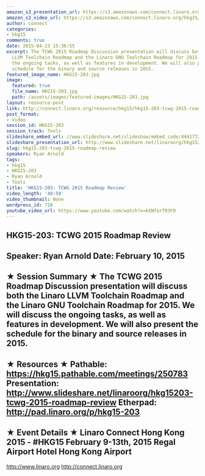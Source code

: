 ```yaml
---
amazon_s3_presentation_url: https://s3.amazonaws.com/connect.linaro.org/hkg15/Videos/02-10-Tuesday/HKG15-203.pdf
amazon_s3_video_url: https://s3.amazonaws.com/connect.linaro.org/hkg15/Videos/02-10-Tuesday/HKG15-203+TCWG+2015+Roadmap+Review.mp4
author: connect
categories:
- hkg15
comments: true
date: 2015-04-23 15:36:55
excerpt: The TCWG 2015 Roadmap Discussion presentation will discuss both the Linaro
  LLVM Toolchain Roadmap and the Linaro GNU Toolchain Roadmap for 2015. We will discuss
  the ongoing tasks, as well as features in development. We will also present the
  schedule for the binary and source releases in 2015.
featured_image_name: HKG15-203.jpg
image:
  featured: true
  file_name: HKG15-203.jpg
  path: /assets/images/featured-images/HKG15-203.jpg
layout: resource-post
link: http://connect.linaro.org/resource/hkg15/hkg15-203-tcwg-2015-roadmap-review/
post_format:
- Video
session_id: HKG15-203
session_track: Tools
slideshare_embed_url: //www.slideshare.net/slideshow/embed_code/44417722
slideshare_presentation_url: http://www.slideshare.net/linaroorg/hkg15203-tcwg-2015-roadmap-review
slug: hkg15-203-tcwg-2015-roadmap-review
speakers: Ryan Arnold
tags:
- hkg15
- HKG15-203
- Ryan Arnold
- Tools
title: 'HKG15-203: TCWG 2015 Roadmap Review'
video_length: '48:59'
video_thumbnail: None
wordpress_id: 718
youtube_video_url: https://www.youtube.com/watch?v=kXNforT03F0
---
```


HKG15-203: TCWG 2015 Roadmap Review 
--------------------------------------------------- 
Speaker: Ryan Arnold 
Date: February 10, 2015 
--------------------------------------------------- 
★ Session Summary ★ 
The TCWG 2015 Roadmap Discussion presentation will discuss both the Linaro LLVM Toolchain Roadmap and the Linaro GNU Toolchain Roadmap for 2015. We will discuss the ongoing tasks, as well as features in development. We will also present the schedule for the binary and source releases in 2015. 
-------------------------------------------------- 
★ Resources ★ 
Pathable: https://hkg15.pathable.com/meetings/250783 
Presentation:  http://www.slideshare.net/linaroorg/hkg15203-tcwg-2015-roadmap-review
Etherpad: http://pad.linaro.org/p/hkg15-203 
--------------------------------------------------- 
★ Event Details ★ 
Linaro Connect Hong Kong 2015 - #HKG15 
February 9-13th, 2015 
Regal Airport Hotel Hong Kong Airport 
--------------------------------------------------- 
http://www.linaro.org 
http://connect.linaro.org